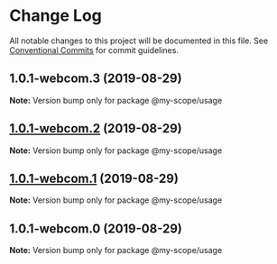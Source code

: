 # Change Log

All notable changes to this project will be documented in this file.
See [Conventional Commits](https://conventionalcommits.org) for commit guidelines.

## 1.0.1-webcom.3 (2019-08-29)

**Note:** Version bump only for package @my-scope/usage





## [1.0.1-webcom.2](https://github.com/baflo/lerna-conventional-commits-example/compare/@my-scope/usage@1.0.1-webcom.1...@my-scope/usage@1.0.1-webcom.2) (2019-08-29)

**Note:** Version bump only for package @my-scope/usage





## [1.0.1-webcom.1](https://github.com/baflo/lerna-conventional-commits-example/compare/@my-scope/usage@1.0.1-webcom.0...@my-scope/usage@1.0.1-webcom.1) (2019-08-29)

**Note:** Version bump only for package @my-scope/usage





## 1.0.1-webcom.0 (2019-08-29)

**Note:** Version bump only for package @my-scope/usage

